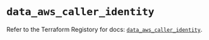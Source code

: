 # `data_aws_caller_identity`

Refer to the Terraform Registory for docs: [`data_aws_caller_identity`](https://www.terraform.io/docs/providers/aws/d/caller_identity).
